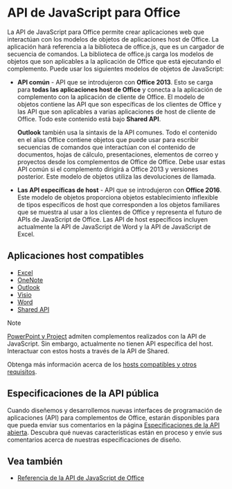 # <a name="javascript-api-for-office"></a>API de JavaScript para Office

La API de JavaScript para Office permite crear aplicaciones web que interactúan con los modelos de objetos de aplicaciones host de Office. La aplicación hará referencia a la biblioteca de office.js, que es un cargador de secuencia de comandos. La biblioteca de office.js carga los modelos de objetos que son aplicables a la aplicación de Office que está ejecutando el complemento. Puede usar los siguientes modelos de objetos de JavaScript:

- **API común** - API que se introdujeron con **Office 2013**. Esto se carga para **todas las aplicaciones host de Office** y conecta a la aplicación de complemento con la aplicación de cliente de Office. El modelo de objetos contiene las API que son específicas de los clientes de Office y las API que son aplicables a varias aplicaciones de host de cliente de Office. Todo este contenido está bajo **Shared API**. 

  **Outlook** también usa la sintaxis de la API comunes. Todo el contenido en el alias Office contiene objetos que puede usar para escribir secuencias de comandos que interactúan con el contenido de documentos, hojas de cálculo, presentaciones, elementos de correo y proyectos desde los complementos de Office de Office. Debe usar estas API común si el complemento dirigirá a Office 2013 y versiones posterior. Este modelo de objetos utiliza las devoluciones de llamada.

- **Las API específicas de host** - API que se introdujeron con **Office 2016**. Este modelo de objetos proporciona objetos establecimiento inflexible de tipos específicos de host que corresponden a los objetos familiares que se muestra al usar a los clientes de Office y representa el futuro de APIs de JavaScript de Office. Las API de host específicos incluyen actualmente la API de JavaScript de Word y la API de JavaScript de Excel.

## <a name="supported-host-applications"></a>Aplicaciones host compatibles

- [Excel](overview/excel-add-ins-reference-overview.md)
- [OneNote](overview/onenote-add-ins-javascript-reference.md)
- [Outlook](requirement-sets/outlook-api-requirement-sets.md)
- [Visio](overview/visio-javascript-reference-overview.md)
- [Word](overview/word-add-ins-reference-overview.md)
- [Shared API](requirement-sets/office-add-in-requirement-sets.md)

> [!NOTE] 
> [PowerPoint y Project](requirement-sets/powerpoint-and-project-note.md) admiten complementos realizados con la API de JavaScript. Sin embargo, actualmente no tienen API específica del host. Interactuar con estos hosts a través de la API de Shared.

Obtenga más información acerca de los [hosts compatibles y otros requisitos](https://docs.microsoft.com/office/dev/add-ins/concepts/requirements-for-running-office-add-ins).

## <a name="open-api-specifications"></a>Especificaciones de la API pública

Cuando diseñemos y desarrollemos nuevas interfaces de programación de aplicaciones (API) para complementos de Office, estarán disponibles para que pueda enviar sus comentarios en la página [Especificaciones de la API abierta](openspec.md). Descubra qué nuevas características están en proceso y envíe sus comentarios acerca de nuestras especificaciones de diseño.

## <a name="see-also"></a>Vea también

- [Referencia de la API de JavaScript de Office](https://docs.microsoft.com/javascript/api/overview/office?view=office-js)